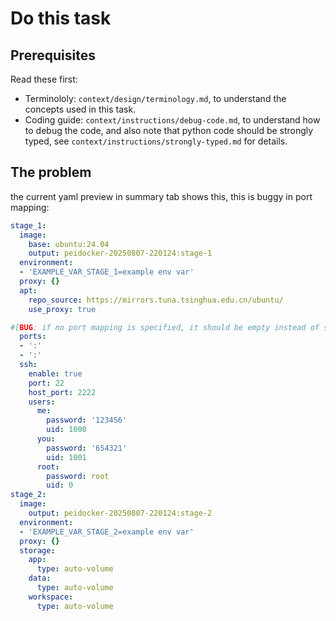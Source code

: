 # Do this task

## Prerequisites

Read these first:
- Terminololy: `context/design/terminology.md`, to understand the concepts used in this task.
- Coding guide: `context/instructions/debug-code.md`, to understand how to debug the code, and also note that python code should be strongly typed, see `context/instructions/strongly-typed.md` for details.

## The problem

the current yaml preview in summary tab shows this, this is buggy in port mapping:

```yaml
stage_1:
  image:
    base: ubuntu:24.04
    output: peidocker-20250807-220124:stage-1
  environment:
  - 'EXAMPLE_VAR_STAGE_1=example env var'
  proxy: {}
  apt:
    repo_source: https://mirrors.tuna.tsinghua.edu.cn/ubuntu/
    use_proxy: true

#[BUG: if no port mapping is specified, it should be empty instead of showing ":"]
  ports: 
  - ':'
  - ':'
  ssh:
    enable: true
    port: 22
    host_port: 2222
    users:
      me:
        password: '123456'
        uid: 1000
      you:
        password: '654321'
        uid: 1001
      root:
        password: root
        uid: 0
stage_2:
  image:
    output: peidocker-20250807-220124:stage-2
  environment:
  - 'EXAMPLE_VAR_STAGE_2=example env var'
  proxy: {}
  storage:
    app:
      type: auto-volume
    data:
      type: auto-volume
    workspace:
      type: auto-volume
```
